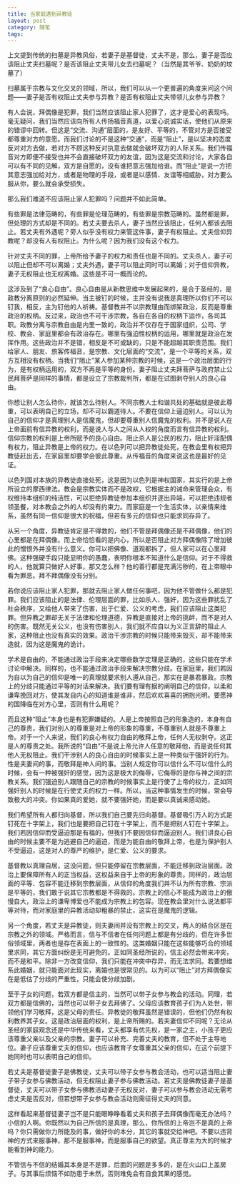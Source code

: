 ```yaml
---
title: 当家庭遇到异教徒
layout: post
category: 随笔
tags:
---
```


上文提到传统的扫墓是异教风俗，若妻子是基督徒，丈夫不是，那么，妻子是否应该阻止丈夫扫墓呢？是否该阻止丈夫带儿女去扫墓呢？（当然是其爷爷、奶奶的坟墓了）

扫墓属于宗教与文化交叉的领域，所以，我们可以从一个更普遍的角度来问这个问题——妻子是否有权阻止丈夫参与异教？是否有权阻止丈夫带领儿女参与异教？

有人会说，拜偶像是犯罪，我们当然应该阻止家人犯罪了，这才是爱心的表现吗。毫无疑问，我们当然应该向所有人传扬福音真道，以爱心说诚实话，使他们从原来的错谬中回转。但这是“交流、沟通”层面的，是友好、平等的，不管对方是否接受都尊重对方的意愿。而我们讨论的不是这种“交通”，而是“阻止”，是以坚决的态度反对对方去做，若对方不顾这种反对执意去做就会破坏双方的人际关系。我们传福音对方即便不接受也并不会直接破坏双方的友谊，因为这是交流和讨论，大家各自可以有不同的见解，双方是自愿的，没有谁把意志强加给谁。而“阻止”是说一方把其意志强加给对方，或者是物理的手段，或者是以感情、友谊等相威胁，对方要么服从你，要么就会承受损失。

那么我们难道不应该阻止家人犯罪吗？问题并不如此简单。

有些罪是法律范畴的，有些罪是伦理范畴的，有些罪是宗教范畴的。虽然都是罪，但处理的方式却是不同的。若丈夫要去杀人，妻子当然应该阻止，任何人都该去阻止。若丈夫有外遇呢？旁人似乎没有权力来管这件事，妻子有权阻止。丈夫信仰异教呢？却没有人有权阻止。为什么呢？因为我们没有这个权力。

针对丈夫不同的罪，上帝所给予妻子的权力和责任也是不同的。丈夫杀人，妻子可以阻止但却不可以离婚；丈夫外遇，妻子可以阻止同时可以离婚；对于信仰异教，妻子无权阻止也无权离婚。这些是不可一概而论的。

这涉及到了“良心自由”。良心自由是从新教思维中发展起来的，是合于圣经的，是政教分离原则的必然延伸。当主被钉的时候，主并没有说我是真理所以你们不可以钉我，相反，主为钉他的人祈祷。基督教并不以宗教理由而绑架政治，反而是尊重政治的权柄。反过来，政治也不可干涉宗教，各自在各自的权柄下运作，各司其职。政教分离与宗教自由是内里一致的，政治并不仅存在于国家组织，公司、学校、教会、家庭里都会有政治存在。哪里有强迫性权柄的运用，哪里就是政治在发挥作用。这些政治并不是错，相反是不可或缺的，只是不能超越其职责范围。我们给家人、朋友、旅客传福音，是宗教、文化层面的“交流”，是一个平等的关系，双方互相没有权柄。当我们“阻止”某人参加某种宗教的时候，这是一个政治层面的行为，是有权柄运用的，双方不再是平等的身份。妻子阻止丈夫拜菩萨与政府禁止公民拜菩萨是同样的事情，都是设立了宗教裁判所，都是在试图剥夺别人的良心自由。

你想让别人怎么待你，就该怎么待别人。不同宗教人士和谐共处的基础就是彼此尊重，可以表明自己的立场，却不可以霸道待人。不要在信仰上逼迫别人。可以认为自己的信仰才是真理别人是信魔鬼，但却要尊重别人信魔鬼的权利。并不是说人在上帝面前有信异教的权利，而是说人与人之间从人权的角度而言有信异教的权利。信仰宗教的权利是上帝所赋予的良心自由。阻止杀人是公民的权力，阻止奸淫配偶有权力，阻止异教是上帝的权力。在以色列可以把异教徒处死，在教会里有权把异教徒赶出去，在家庭里却要学会彼此尊重。从传福音的角度来说这也是最好的见证。

以色列国对本族的异教徒直接处死，这是因为以色列是神权国家，其实行的是上帝所设立的摩西律法。教会是宗教实体而不是政权，它根据主的诫命来管理会众，有权维持本组织的纯洁性，可以拒绝异教徒参加本组织并逐出异端，可以拒绝违规者领圣餐，对本教会之外的人却没有约束力。而家庭是一个生活实体，以亲情来维系，虽然有同一信仰是很大的祝福，但若有多元的信仰也只能求同存异了。

从另一个角度，异教徒肯定是不得救的，他们不管是拜偶像还是不拜偶像，他们的心里都是在拜偶像。而上帝恰恰看的是内心，所以是否阻止对方拜偶像除了增加彼此的憎恨外并没有什么意义。你可以把佛像、道观都拆了，但人家可以在心里拜佛。这种强硬手段只能显明你的愚蠢，表明你根本不知道什么是信仰。对于不得救的人，他就算只做好人好事，那又怎么样？他的善行都是充满污秽的，在上帝眼中看为罪恶。拜不拜偶像没有分别。

若你说应该阻止家人犯罪，那就去阻止家人做任何事吧，因为他不管做什么都是犯罪。我们应该阻止的是法律、伦理层面的罪，比如杀人、强奸，因为这些罪扰乱了社会秩序，又给他人带来了伤害，出于仁爱、公义的考虑，我们应该阻止这类犯罪。但异教之罪却无关于法律和伦理道德，异教是直接对上帝的挑衅，而不是对人的伤害。既然无关公义，也没有伤害别人，我们就不应自以为义正言辞的阻止人家，这种阻止也没有真实的效果。政治干涉宗教的时候只能带来毁灭，却不能带来造就，因为这是魔鬼的诡计。

学术是自由的，不能通过政治手段来决定哪些数学定理是正确的，这些只能在学术讨论中解决。同样的，也不能通过政治手段来解决宗教分歧。在家庭里，我们若因为自以为自己的信仰是唯一的真理就要求别人遵从自己，那实在是暴君暴政。宗教上的分歧只能通过平等的对话来解决。我们要有理有据的阐明自己的信仰，以柔和谦卑挽回对方，使其发自内心的知道谁是谁非，然后欢欢喜喜的拥抱光明。要愿神的国降临在对方心里，否则有什么用呢？

而且这种“阻止”本身也是有犯罪嫌疑的。人是上帝按照自己的形象造的，本身有自己的尊贵，我们对别人的尊重是对上帝的形象的尊重，不尊重别人就是不尊重上帝。对于一个人来说，我们的良心有权力自由的敬拜上帝，任何人无权剥夺。这正是人的尊贵之处。我所说的“自由”不是说上帝允许人任意的敬拜他，而是说任何其他人无权阻止。我们干涉别人的良心自由的时候事实上是一种类似于强奸的行为。性是夫妻间的事，而敬拜是神人间的事。当别人规定你可以信什么不可以信什么的时候，会有一种被强奸的感觉，因为这是极大的侮辱，它侮辱的是你与神之间的宗教关系。我们强迫别人跟随自己的宗教的时候事实上是行使了上帝的权力，正如同强奸别人的时候是在行使丈夫的权力一样。所以，当这种事情发生的时候，常会导致极大的冲突。你如果真的爱她，就不要强奸她，而是要以真诚来感动她。

我们希望所有人都归向基督，所以我们自己要先归向基督。基督吸引万人的方式是钉死在十字架上，我们也是要把自己钉在十字架上，而不是把别人钉在十字架上。我们若因信仰而受逼迫那是有福的，但我们不要因信仰而逼迫别人。我们讲良心自由的时候主要不是为逃避自己的逼迫，而是为能自由的敬拜上帝，也是为保护别人不受逼迫，这是对人的尊严的维护，是仁爱、公义的要求。

基督教以真理自居，这没问题，但只能停留在宗教层面，不能迁移到政治层面。政治上要保障所有人的正当权益，这权益来自于上帝的形象的尊贵。同样的，政治层面的平等、包容不能迁移到宗教层面，从信仰的角度我们并不认为所有宗教、宗派是平等的，我们敢于说其它宗教都是不得救的。宗教上的信心不能成为政治上的傲慢自大，政治上的谦卑博爱也不能成为宗教上的包容。现在教会里对什么说法都平等对待，而对家庭里的异教活动却粗暴的禁止，这实在是魔鬼的逻辑。

另一个角度，若丈夫是异教徒，则夫妻间并没有宗教上的交叉，两人的结合区是在宗教之外的领域。严格而言，信与不信者在任何问题上都是有分歧的，但在许多世俗领域里，两者也是存在表面上的一致性的。这类婚姻只能在这些能够巧合的领域里求同，其它方面纠纷是无可避免的。正如同圣经所说的，信主必然会带来冲突，而不是和平。除非一方改变信仰，我们只能在冲突中存异，而无法求同。若要想维系此婚姻，就只能面对此现实，离婚也是很常见的。以为可以“阻止”对方拜偶像实在是低估了分歧的严重性，只能会使分歧加剧。

至于子女的问题，若双方都是信主的，当然可以带子女参与教会的活动。同理，若双方都是信佛的，当然也可以带子女去拜佛了。父母应该教育孩子们为人处世，带领他们学习敬拜，这是父母的责任。异教徒的敬拜虽然是错误的，但他们仍然有权利教养其子女。这是政治层面的权利，是上帝所赐的。若夫妻信仰不同呢？无论从圣经的家庭观念还是中华传统来看，丈夫都享有优先权，是一家之主，小孩子更应该尊重父亲以及父亲的宗教。妻子可以补充、完善丈夫的教育，但不处于主导地位。妻子应该尊重丈夫的信仰，也应该教育子女尊重其父亲的信仰，在这个前提下她同时也可以表明自己的信仰。

若丈夫是基督徒妻子是佛教徒，丈夫可以带子女参与教会活动，也可以适当阻止妻子带子女参与佛教活动，但无权阻止妻子参与佛教活动。若丈夫是佛教徒妻子是基督徒，丈夫可以带子女参与佛教活动妻子无权反对，妻子可以参与教会活动无需考虑丈夫是否反对，但若想带子女参与教会活动则需征得丈夫的同意。

这样看起来基督徒妻子岂不是只能眼睁睁看着丈夫和孩子去拜偶像而毫无办法吗？小信的人啊。你既然以为自己所信的是真理，那么，你所信的上帝岂不是真的上帝吗？你只需做你力所能及的事，做好你的本分，其它的事就交给神吧。不要以违背神的方式来服事神，那不是服事神，而是服事自己的欲望。真正尊主为大的时候才能看到神的能力。

不管信与不信的结婚其本身是不是罪，后面的问题是多多的，是在火山口上盖房子。与其事后烦恼不如防患于未然，否则难免会有自食其果的感觉。
